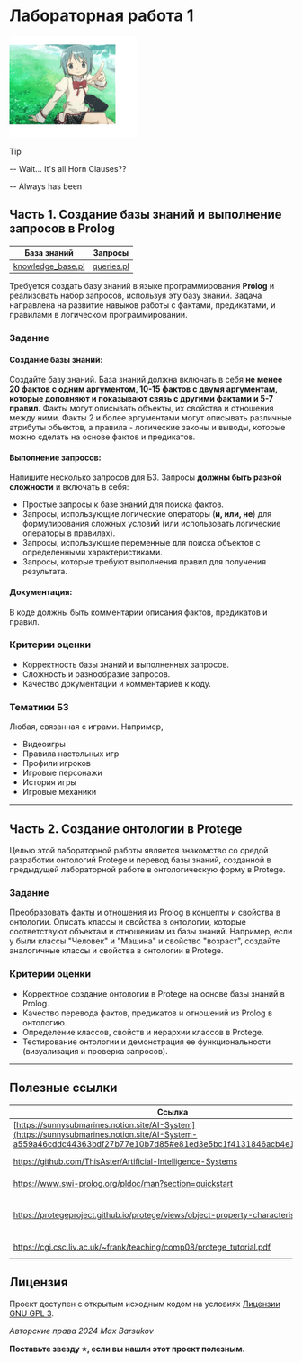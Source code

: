 # Лабораторная работа 1

<img alt="ewarewashere" src="https://github.com/maxbarsukov/itmo/blob/master/.docs/ewarewashere.gif" height="180">

> [!TIP]
> -- Wait... It's all Horn Clauses??
> 
> -- Always has been

## Часть 1. Создание базы знаний и выполнение запросов в Prolog

| База знаний | Запросы |
| --- | -- |
| [knowledge_base.pl](./part1/knowledge_base.pl) | [queries.pl](./part1/queries.pl) |


Требуется создать базу знаний в языке программирования **Prolog** и реализовать набор запросов, используя эту базу знаний. Задача направлена на развитие навыков работы с фактами, предикатами, и правилами в логическом программировании.

### Задание

#### Создание базы знаний:
    
Создайте базу знаний. База знаний должна включать в себя **не менее 20 фактов с одним аргументом, 10-15 фактов с двумя аргументам, которые дополняют и показывают связь с другими фактами и 5-7 правил.** Факты могут описывать объекты, их свойства и отношения между ними. Факты 2 и более аргументами могут описывать различные атрибуты объектов, а правила - логические законы и выводы, которые можно сделать на основе фактов и предикатов.

#### Выполнение запросов:
    
Напишите несколько запросов для БЗ. Запросы **должны быть разной сложности** и включать в себя:

- Простые запросы к базе знаний для поиска фактов.
- Запросы, использующие логические операторы (**и, или, не**) для формулирования сложных условий (или использовать логические операторы в правилах).
- Запросы, использующие переменные для поиска объектов с определенными характеристиками.
- Запросы, которые требуют выполнения правил для получения результата.

#### Документация:
    
В коде должны быть комментарии описания фактов, предикатов и правил.

### Критерии оценки

- Корректность базы знаний и выполненных запросов.
- Сложность и разнообразие запросов.
- Качество документации и комментариев к коду.

### Тематики БЗ

Любая, связанная с играми. Например,

- Видеоигры
- Правила настольных игр
- Профили игроков
- Игровые персонажи
- История игры
- Игровые механики

---

## Часть 2.  Создание онтологии в Protege

Целью этой лабораторной работы является знакомство со средой разработки онтологий Protege и перевод базы знаний, созданной в предыдущей лабораторной работе в онтологическую форму в Protege.

### Задание

Преобразовать факты и отношения из Prolog в концепты и свойства в онтологии. Описать классы и свойства в онтологии, которые соответствуют объектам и отношениям из базы знаний. Например, если у были классы "Человек" и "Машина" и свойство "возраст", создайте аналогичные классы и свойства в онтологии в Protege.

### Критерии оценки

- Корректное создание онтологии в Protege на основе базы знаний в Prolog.
- Качество перевода фактов, предикатов и отношений из Prolog в онтологию.
- Определение классов, свойств и иерархии классов в Protege.
- Тестирование онтологии и демонстрация ее функциональности (визуализация и проверка запросов).

---

## Полезные ссылки

| Ссылка | Описание |
| --- | --- |
| [https://sunnysubmarines.notion.site/AI-System](https://sunnysubmarines.notion.site/AI-System-a559a46cddc44363bdf27b77e10b7d85#e81ed3e5bc1f4131846acb4e13b1c64a) | Задание на ЛР1, 2024 |
| https://github.com/ThisAster/Artificial-Intelligence-Systems | Пример выполнения ЛР |
| https://www.swi-prolog.org/pldoc/man?section=quickstart | Гайд по SWI Prolog |
| https://protegeproject.github.io/protege/views/object-property-characteristics/ | Protege. Характеристики свойств объекта |
| https://cgi.csc.liv.ac.uk/~frank/teaching/comp08/protege_tutorial.pdf | Protege туториал |

## Лицензия <a name="license"></a>

Проект доступен с открытым исходным кодом на условиях [Лицензии GNU GPL 3](https://opensource.org/license/gpl-3-0/).

*Авторские права 2024 Max Barsukov*

**Поставьте звезду :star:, если вы нашли этот проект полезным.**

